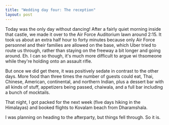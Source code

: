 ```yaml
---
title: "Wedding day four: The reception"
layout: post
---
```


Today was the only day without dancing! After a fairly quiet morning inside that castle, we made it over to the Air Force Auditorium lawn around 2:15. It took us about an extra half hour to forty minutes because only Air Force personnel and their families are allowed on the base, which Uber tried to route us through, rather than staying on the freeway a bit longer and going around. Eh. I can so though, it's much more difficult to argue wi thsomeone while they're holding onto an assault rifle.

But once we did get there, it was positively sedate in contrast to the other days. More food than three times the number of guests could eat, Thai, Chinese, American, continental, and northern Indian, plus a  dessert bar with all kinds of stuff, appetizers being passed, chaiwala, and a full bar including a bunch of mocktails.

That night, I got packed for the next week (five days hiking in the Himalayas) and booked flights to Kovalam beach from Dharamshala.

I was planning on heading to the afterparty, but things fell through. So it is.
